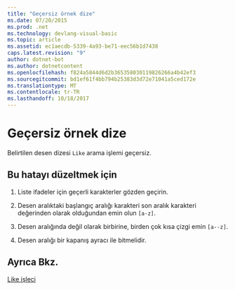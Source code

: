 ```yaml
---
title: "Geçersiz örnek dize"
ms.date: 07/20/2015
ms.prod: .net
ms.technology: devlang-visual-basic
ms.topic: article
ms.assetid: ec1aecdb-5339-4a93-be71-eec56b1d7438
caps.latest.revision: "9"
author: dotnet-bot
ms.author: dotnetcontent
ms.openlocfilehash: f824a5844d6d2b365358030119826266a4b42ef3
ms.sourcegitcommit: bd1ef61f4bb794b25383d3d72e71041a5ced172e
ms.translationtype: MT
ms.contentlocale: tr-TR
ms.lasthandoff: 10/18/2017
---
```

# <a name="invalid-pattern-string"></a>Geçersiz örnek dize
Belirtilen desen dizesi `Like` arama işlemi geçersiz.  
  
## <a name="to-correct-this-error"></a>Bu hatayı düzeltmek için  
  
1.  Liste ifadeler için geçerli karakterler gözden geçirin.  
  
2.  Desen aralıktaki başlangıç aralığı karakteri son aralık karakteri değerinden olarak olduğundan emin olun `[a-z]`.  
  
3.  Desen aralığında değil olarak birbirine, birden çok kısa çizgi emin `[a--z]`.  
  
4.  Desen aralığı bir kapanış ayracı ile bitmelidir.  
  
## <a name="see-also"></a>Ayrıca Bkz.  
 [Like işleci](../../visual-basic/language-reference/operators/like-operator.md)
